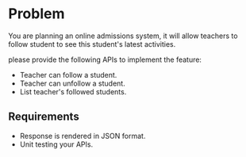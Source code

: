 # Problem

You are planning an online admissions system, it will  allow teachers to follow student to see this student's latest activities. 

please provide the following APIs to implement the feature:

- Teacher can follow a student.
- Teacher can unfollow a student.
- List teacher's followed students.


## Requirements

- Response is rendered in JSON format.
- Unit testing your APIs.

